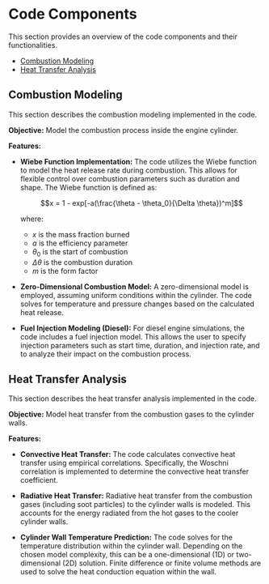 # Code Components
This section provides an overview of the code components and their functionalities.
* [Combustion Modeling](#combustion-modeling)
* [Heat Transfer Analysis](#heat-transfer-analysis)

## Combustion Modeling

This section describes the combustion modeling implemented in the code.

**Objective:** Model the combustion process inside the engine cylinder.

**Features:**

*   **Wiebe Function Implementation:**  The code utilizes the Wiebe function to model the heat release rate during combustion. This allows for flexible control over combustion parameters such as duration and shape. The Wiebe function is defined as:

    $$x = 1 - exp[-a(\frac{\theta - \theta_0}{\Delta \theta})^m]$$

    where:
    *   $x$ is the mass fraction burned
    *   $a$ is the efficiency parameter
    *   $\theta_0$ is the start of combustion
    *   $\Delta \theta$ is the combustion duration
    *   $m$ is the form factor

*   **Zero-Dimensional Combustion Model:** A zero-dimensional model is employed, assuming uniform conditions within the cylinder.  The code solves for temperature and pressure changes based on the calculated heat release.

*   **Fuel Injection Modeling (Diesel):** For diesel engine simulations, the code includes a fuel injection model.  This allows the user to specify injection parameters such as start time, duration, and injection rate, and to analyze their impact on the combustion process.

## Heat Transfer Analysis

This section describes the heat transfer analysis implemented in the code.

**Objective:** Model heat transfer from the combustion gases to the cylinder walls.

**Features:**

*   **Convective Heat Transfer:**  The code calculates convective heat transfer using empirical correlations. Specifically, the Woschni correlation is implemented to determine the convective heat transfer coefficient.

*   **Radiative Heat Transfer:** Radiative heat transfer from the combustion gases (including soot particles) to the cylinder walls is modeled. This accounts for the energy radiated from the hot gases to the cooler cylinder walls.

*   **Cylinder Wall Temperature Prediction:** The code solves for the temperature distribution within the cylinder wall. Depending on the chosen model complexity, this can be a one-dimensional (1D) or two-dimensional (2D) solution. Finite difference or finite volume methods are used to solve the heat conduction equation within the wall.

